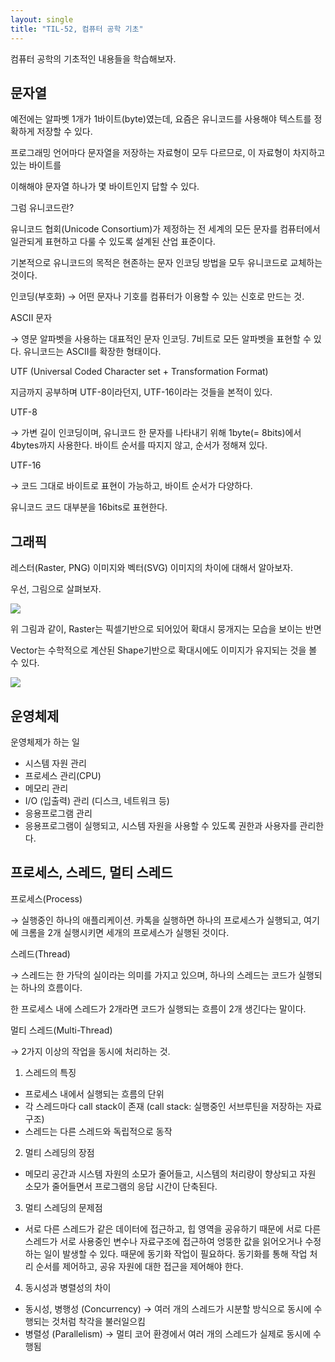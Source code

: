 ```yaml
---
layout: single
title: "TIL-52, 컴퓨터 공학 기초"
---
```


컴퓨터 공학의 기초적인 내용들을 학습해보자.

## 문자열

예전에는 알파벳 1개가 1바이트(byte)였는데, 요즘은 유니코드를 사용해야 텍스트를 정확하게 저장할 수 있다.

프로그래밍 언어마다 문자열을 저장하는 자료형이 모두 다르므로, 이 자료형이 차지하고 있는 바이트를

이해해야 문자열 하나가 몇 바이트인지 답할 수 있다.

그럼 유니코드란?

유니코드 협회(Unicode Consortium)가 제정하는 전 세계의 모든 문자를 컴퓨터에서 일관되게 표현하고 다룰 수 있도록 설계된 산업 표준이다.

기본적으로 유니코드의 목적은 현존하는 문자 인코딩 방법을 모두 유니코드로 교체하는 것이다.

인코딩(부호화) → 어떤 문자나 기호를 컴퓨터가 이용할 수 있는 신호로 만드는 것.

ASCII 문자

→ 영문 알파벳을 사용하는 대표적인 문자 인코딩.
7비트로 모든 알파벳을 표현할 수 있다. 유니코드는 ASCII를 확장한 형태이다.

UTF (Universal Coded Character set + Transformation Format)

지금까지 공부하며 UTF-8이라던지, UTF-16이라는 것들을 본적이 있다.

UTF-8

→ 가변 길이 인코딩이며, 유니코드 한 문자를 나타내기 위해 1byte(= 8bits)에서 4bytes까지 사용한다.
바이트 순서를 따지지 않고, 순서가 정해져 있다.

UTF-16

→ 코드 그대로 바이트로 표현이 가능하고, 바이트 순서가 다양하다.

유니코드 코드 대부분을 16bits로 표현한다.

## 그래픽

레스터(Raster, PNG) 이미지와 벡터(SVG) 이미지의 차이에 대해서 알아보자.

우선, 그림으로 살펴보자.

![](https://images.velog.io/images/skagns211/post/8262063a-afa9-4bfd-9347-1a67969aa963/%E1%84%89%E1%85%B3%E1%84%8F%E1%85%B3%E1%84%85%E1%85%B5%E1%86%AB%E1%84%89%E1%85%A3%E1%86%BA%202021-10-26%2010.18.20.png)

위 그림과 같이, Raster는 픽셀기반으로 되어있어 확대시 뭉개지는 모습을 보이는 반면

Vector는 수학적으로 계산된 Shape기반으로 확대시에도 이미지가 유지되는 것을 볼 수 있다.

![](https://images.velog.io/images/skagns211/post/9e554cdc-d466-42eb-855c-8517c48753dd/%E1%84%89%E1%85%B3%E1%84%8F%E1%85%B3%E1%84%85%E1%85%B5%E1%86%AB%E1%84%89%E1%85%A3%E1%86%BA%202021-10-26%2010.18.36.png)

## 운영체제

운영체제가 하는 일

- 시스템 자원 관리
- 프로세스 관리(CPU)
- 메모리 관리
- I/O (입출력) 관리 (디스크, 네트워크 등)
- 응용프로그램 관리
- 응용프로그램이 실행되고, 시스템 자원을 사용할 수 있도록 권한과 사용자를 관리한다.

## 프로세스, 스레드, 멀티 스레드

프로세스(Process)

→ 실행중인 하나의 애플리케이션. 카톡을 실행하면 하나의 프로세스가 실행되고, 여기에 크롬을 2개 실행시키면 세개의 프로세스가 실행된 것이다.

스레드(Thread)

→ 스레드는 한 가닥의 실이라는 의미를 가지고 있으며, 하나의 스레드는 코드가 실행되는 하나의 흐름이다.

한 프로세스 내에 스레드가 2개라면 코드가 실행되는 흐름이 2개 생긴다는 말이다.

멀티 스레드(Multi-Thread)

→ 2가지 이상의 작업을 동시에 처리하는 것.

1. 스레드의 특징

- 프로세스 내에서 실행되는 흐름의 단위
- 각 스레드마다 call stack이 존재 (call stack: 실행중인 서브루틴을 저장하는 자료 구조)
- 스레드는 다른 스레드와 독립적으로 동작

2. 멀티 스레딩의 장점

- 메모리 공간과 시스템 자원의 소모가 줄어들고, 시스템의 처리량이 향상되고 자원 소모가 줄어들면서
  프로그램의 응답 시간이 단축된다.

3. 멀티 스레딩의 문제점

- 서로 다른 스레드가 같은 데이터에 접근하고, 힙 영역을 공유하기 때문에 서로 다른 스레드가 서로 사용중인 변수나 자료구조에 접근하여 엉뚱한 값을 읽어오거나 수정하는 일이 발생할 수 있다.
  때문에 동기화 작업이 필요하다. 동기화를 통해 작업 처리 순서를 제어하고, 공유 자원에 대한 접근을 제어해야 한다.

4. 동시성과 병렬성의 차이

- 동시성, 병행성 (Concurrency) → 여러 개의 스레드가 시분할 방식으로 동시에 수행되는 것처럼 착각을 불러일으킴
- 병렬성 (Parallelism) → 멀티 코어 환경에서 여러 개의 스레드가 실제로 동시에 수행됨

